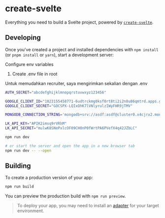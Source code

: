 # create-svelte

Everything you need to build a Svelte project, powered by [`create-svelte`](https://github.com/sveltejs/kit/tree/main/packages/create-svelte).

## Developing

Once you've created a project and installed dependencies with `npm install` (or `pnpm install` or `yarn`), start a development server:

Configure env variables
1. Create .env file in root

Untuk memudahkan recruiter, saya mengirimkan sekalian dengan .env
```bash
AUTH_SECRET="abcdefghijklmnopqrstuvwxyz123456"

GOOGLE_CLIENT_ID="1023155458771-6udtrckmg0ksf0rt8ti2i2n8u86qmtrd.apps.googleusercontent.com"
GOOGLE_CLIENT_SECRET="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"

MONGODB_CONNECTION_STRING='mongodb+srv://asdf:asdf@cluster0.x4cjrx2.mongodb.net/?retryWrites=true&w=majority'

LK_API_KEY="APIK2imsq9rVRhM"
LK_API_SECRET="mulwK8SNePxlcOF09CH0nP0fWrtPA6PVefX4q42JZbLC"
```

```bash
npm run dev

# or start the server and open the app in a new browser tab
npm run dev -- --open
```

## Building

To create a production version of your app:

```bash
npm run build
```

You can preview the production build with `npm run preview`.

> To deploy your app, you may need to install an [adapter](https://kit.svelte.dev/docs/adapters) for your target environment.
